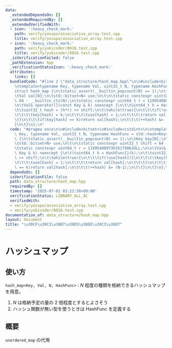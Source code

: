 ```yaml
---
data:
  _extendedDependsOn: []
  _extendedRequiredBy: []
  _extendedVerifiedWith:
  - icon: ':heavy_check_mark:'
    path: verify/yosupo/associative_array.test.cpp
    title: verify/yosupo/associative_array.test.cpp
  - icon: ':heavy_check_mark:'
    path: verify/yukicoder/8016.test.cpp
    title: verify/yukicoder/8016.test.cpp
  _isVerificationFailed: false
  _pathExtension: hpp
  _verificationStatusIcon: ':heavy_check_mark:'
  attributes:
    links: []
  bundledCode: "#line 2 \"data_structure/hash_map.hpp\"\n\n#include<bitset>\n#include<cstdint>\n\
    \ntemplate<typename Key, typename Val, uint32_t N, typename HashFunc = std::hash<Key>>\n\
    struct hash_map {\n\tstatic_assert(__builtin_popcount(N) == 1);\n\tKey key[N];\n\
    \tVal val[N];\n\tstd::bitset<N> use;\n\t\n\tstatic constexpr uint32_t shift =\
    \ 64 - __builtin_ctz(N);\n\tstatic constexpr uint64_t r = 11995408973635179863ULL;\n\
    \n\tVal& operator[](const Key & k) noexcept {\n\t\tuint64_t h = HashFunc{}(k);\n\
    \t\tuint32_t hash = (h*r) >> shift;\n\t\twhile(true){\n\t\t\tif(!use[hash]){\n\
    \t\t\t\tkey[hash] = k;\n\t\t\t\tuse[hash] = 1;\n\t\t\t\treturn val[hash];\n\t\t\
    \t}\n\t\t\tif(key[hash] == k)return val[hash];\n\t\t\t(++hash) &= (N-1);\n\t\t\
    }\n\t}\n};\n"
  code: "#pragma once\n\n#include<bitset>\n#include<cstdint>\n\ntemplate<typename\
    \ Key, typename Val, uint32_t N, typename HashFunc = std::hash<Key>>\nstruct hash_map\
    \ {\n\tstatic_assert(__builtin_popcount(N) == 1);\n\tKey key[N];\n\tVal val[N];\n\
    \tstd::bitset<N> use;\n\t\n\tstatic constexpr uint32_t shift = 64 - __builtin_ctz(N);\n\
    \tstatic constexpr uint64_t r = 11995408973635179863ULL;\n\n\tVal& operator[](const\
    \ Key & k) noexcept {\n\t\tuint64_t h = HashFunc{}(k);\n\t\tuint32_t hash = (h*r)\
    \ >> shift;\n\t\twhile(true){\n\t\t\tif(!use[hash]){\n\t\t\t\tkey[hash] = k;\n\
    \t\t\t\tuse[hash] = 1;\n\t\t\t\treturn val[hash];\n\t\t\t}\n\t\t\tif(key[hash]\
    \ == k)return val[hash];\n\t\t\t(++hash) &= (N-1);\n\t\t}\n\t}\n};\n"
  dependsOn: []
  isVerificationFile: false
  path: data_structure/hash_map.hpp
  requiredBy: []
  timestamp: '2025-07-01 03:22:56+09:00'
  verificationStatus: LIBRARY_ALL_AC
  verifiedWith:
  - verify/yosupo/associative_array.test.cpp
  - verify/yukicoder/8016.test.cpp
documentation_of: data_structure/hash_map.hpp
layout: document
title: "\u30CF\u30C3\u30B7\u30E5\u30DE\u30C3\u30D7"
---
```


# ハッシュマップ

## 使い方

``hash_map<Key, Val, N, HashFunc>`` : $N$ 程度の種類を格納できるハッシュマップを用意。
1. $N$ は格納予定の量の $2$ 倍程度とするとよさそう
2. ハッシュ関数が無い型を使うときは HashFunc を定義する

## 概要

``unordered_map`` の代用
